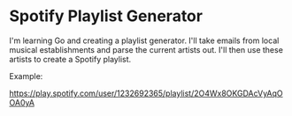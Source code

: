 Spotify Playlist Generator
===

I'm learning Go and creating a playlist generator. I'll take emails from local musical establishments and parse the current artists out. I'll then use these artists to create a Spotify playlist.

Example:

https://play.spotify.com/user/1232692365/playlist/2O4Wx8OKGDAcVyAqOOA0yA

